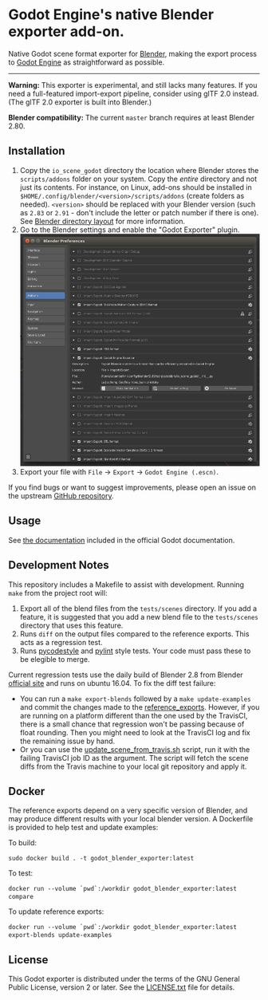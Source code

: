 # Godot Engine's native Blender exporter add-on.

Native Godot scene format exporter for [Blender](https://www.blender.org), making the
export process to [Godot Engine](https://godotengine.org) as straightforward as possible.
___

**Warning:** This exporter is experimental, and still lacks many features.
If you need a full-featured import-export pipeline, consider using glTF 2.0 instead.
(The glTF 2.0 exporter is built into Blender.)

**Blender compatibility:** The current `master` branch requires at least Blender 2.80.

## Installation

1. Copy the `io_scene_godot` directory the location where Blender stores the
   `scripts/addons` folder on your system. Copy the *entire* directory and not just its
   contents. For instance, on Linux, add-ons should be installed in
   `$HOME/.config/blender/<version>/scripts/addons` (create folders as needed).
   `<version>` should be replaced with your Blender version (such as `2.83`
   or `2.91` - don't include the letter or patch number if there is one).
   See [Blender directory layout](https://docs.blender.org/manual/en/latest/advanced/blender_directory_layout.html)
   for more information.
2. Go to the Blender settings and enable the "Godot Exporter" plugin.
   ![Enabling the add-on in the Blender user preferences](install.png)
3. Export your file with `File` -> `Export` -> `Godot Engine (.escn)`.

If you find bugs or want to suggest improvements, please open an issue on the
upstream [GitHub repository](https://github.com/godotengine/blender-exporter).

## Usage

See [the documentation](https://docs.godotengine.org/en/stable/getting_started/workflow/assets/escn_exporter/index.html)
included in the official Godot documentation.

## Development Notes

This repository includes a Makefile to assist with development. Running
`make` from the project root will:

1. Export all of the blend files from the `tests/scenes` directory.
   If you add a feature, it is suggested that you add a new blend file to
   the `tests/scenes` directory that uses this feature.
2. Runs `diff` on the output files compared to the reference exports. This acts
   as a regression test.
3. Runs [pycodestyle](http://pycodestyle.pycqa.org/en/latest/) and
   [pylint](https://www.pylint.org/) style tests. Your code must pass these to
   be elegible to merge.

Current regression tests use the daily build of Blender 2.8 from Blender [official
site](https://builder.blender.org/download/) and runs on ubuntu 16.04. To fix the
diff test failure:
   -  You can run a `make export-blends` followed by a `make update-examples` and commit the changes made to the [reference_exports](tests/reference_exports). However, if you are running on a platform different than the one used by the TravisCI, there is a small chance that regression won't be passing because of float rounding. Then you might need to look at the TravisCI log and fix the remaining issue by hand.
   - Or you can use the [update_scene_from_travis.sh](tests/update_scene_from_travis.sh) script, run it with the failing TravisCI job ID as the argument. The script will fetch the scene diffs from the Travis machine to your local git repository and apply it.

## Docker

The reference exports depend on a very specific version of Blender, and may
produce different results with your local blender version. A Dockerfile is
provided to help test and update examples:

To build:
```
sudo docker build . -t godot_blender_exporter:latest
```

To test:
```
docker run --volume `pwd`:/workdir godot_blender_exporter:latest compare
```

To update reference exports:
```
docker run --volume `pwd`:/workdir godot_blender_exporter:latest export-blends update-examples
```

## License

This Godot exporter is distributed under the terms of the GNU General
Public License, version 2 or later. See the [LICENSE.txt](/LICENSE.txt) file
for details.
